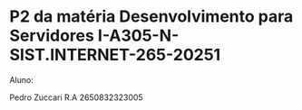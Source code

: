 # P2 da matéria Desenvolvimento para Servidores I-A305-N-SIST.INTERNET-265-20251




Aluno:

Pedro Zuccari R.A 2650832323005
